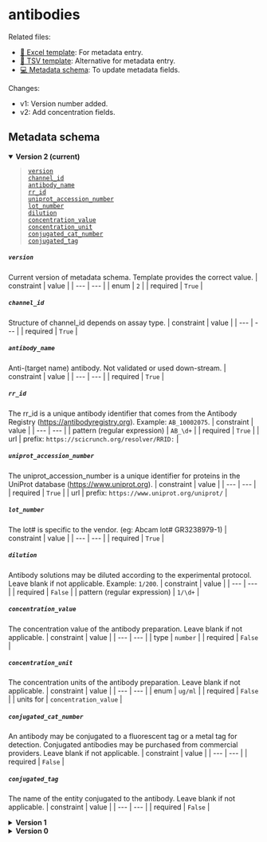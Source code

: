 # antibodies

Related files:

- [📝 Excel template](https://raw.githubusercontent.com/hubmapconsortium/ingest-validation-tools/master/docs/antibodies/antibodies.xlsx): For metadata entry.
- [📝 TSV template](https://raw.githubusercontent.com/hubmapconsortium/ingest-validation-tools/master/docs/antibodies/antibodies.tsv): Alternative for metadata entry.
- [💻 Metadata schema](https://github.com/hubmapconsortium/ingest-validation-tools/edit/master/src/ingest_validation_tools/table-schemas/antibodies.yaml): To update metadata fields.


Changes:
- v1: Version number added.
- v2: Add concentration fields.




## Metadata schema


<details open="true"><summary><b>Version 2 (current)</b></summary>

<blockquote>

[`version`](#version)<br>
[`channel_id`](#channel_id)<br>
[`antibody_name`](#antibody_name)<br>
[`rr_id`](#rr_id)<br>
[`uniprot_accession_number`](#uniprot_accession_number)<br>
[`lot_number`](#lot_number)<br>
[`dilution`](#dilution)<br>
[`concentration_value`](#concentration_value)<br>
[`concentration_unit`](#concentration_unit)<br>
[`conjugated_cat_number`](#conjugated_cat_number)<br>
[`conjugated_tag`](#conjugated_tag)<br>

</blockquote>

##### `version`
Current version of metadata schema. Template provides the correct value.
| constraint | value |
| --- | --- |
| enum | `2` |
| required | `True` |

##### `channel_id`
Structure of channel_id depends on assay type.
| constraint | value |
| --- | --- |
| required | `True` |

##### `antibody_name`
Anti-(target name) antibody. Not validated or used down-stream.
| constraint | value |
| --- | --- |
| required | `True` |

##### `rr_id`
The rr_id is a unique antibody identifier that comes from the Antibody Registry (https://antibodyregistry.org). Example: `AB_10002075`.
| constraint | value |
| --- | --- |
| pattern (regular expression) | `AB_\d+` |
| required | `True` |
| url | prefix: `https://scicrunch.org/resolver/RRID:` |

##### `uniprot_accession_number`
The uniprot_accession_number is a unique identifier for proteins in the UniProt database (https://www.uniprot.org).
| constraint | value |
| --- | --- |
| required | `True` |
| url | prefix: `https://www.uniprot.org/uniprot/` |

##### `lot_number`
The lot# is specific to the vendor. (eg: Abcam lot# GR3238979-1)
| constraint | value |
| --- | --- |
| required | `True` |

##### `dilution`
Antibody solutions may be diluted according to the experimental protocol. Leave blank if not applicable. Example: `1/200`.
| constraint | value |
| --- | --- |
| required | `False` |
| pattern (regular expression) | `1/\d+` |

##### `concentration_value`
The concentration value of the antibody preparation. Leave blank if not applicable.
| constraint | value |
| --- | --- |
| type | `number` |
| required | `False` |

##### `concentration_unit`
The concentration units of the antibody preparation. Leave blank if not applicable.
| constraint | value |
| --- | --- |
| enum | `ug/ml` |
| required | `False` |
| units for | `concentration_value` |

##### `conjugated_cat_number`
An antibody may be conjugated to a fluorescent tag or a metal tag for detection. Conjugated antibodies may be purchased from commercial providers. Leave blank if not applicable.
| constraint | value |
| --- | --- |
| required | `False` |

##### `conjugated_tag`
The name of the entity conjugated to the antibody. Leave blank if not applicable.
| constraint | value |
| --- | --- |
| required | `False` |

</details>


<details ><summary><b>Version 1</b></summary>


##### `version`
Current version of metadata schema. Template provides the correct value.
| constraint | value |
| --- | --- |
| enum | `1` |
| required | `True` |

##### `channel_id`
Structure of channel_id depends on assay type.
| constraint | value |
| --- | --- |
| required | `True` |

##### `antibody_name`
Anti-(target name) antibody. Not validated or used down-stream.
| constraint | value |
| --- | --- |
| required | `True` |

##### `rr_id`
The rr_id is a unique antibody identifier that comes from the Antibody Registry (https://antibodyregistry.org). Example: `AB_10002075`.
| constraint | value |
| --- | --- |
| pattern (regular expression) | `AB_\d+` |
| required | `True` |
| url | prefix: `https://scicrunch.org/resolver/RRID:` |

##### `uniprot_accession_number`
The uniprot_accession_number is a unique identifier for proteins in the UniProt database (https://www.uniprot.org).
| constraint | value |
| --- | --- |
| required | `True` |
| url | prefix: `https://www.uniprot.org/uniprot/` |

##### `lot_number`
The lot# is specific to the vendor. (eg: Abcam lot# GR3238979-1)
| constraint | value |
| --- | --- |
| required | `True` |

##### `dilution`
Antibody solutions may be diluted according to the experimental protocol. Leave blank if not applicable. Example: `1/200`.
| constraint | value |
| --- | --- |
| required | `False` |
| pattern (regular expression) | `1/\d+` |

##### `conjugated_cat_number`
An antibody may be conjugated to a fluorescent tag or a metal tag for detection. Conjugated antibodies may be purchased from commercial providers. Leave blank if not applicable.
| constraint | value |
| --- | --- |
| required | `False` |

##### `conjugated_tag`
The name of the entity conjugated to the antibody. Leave blank if not applicable.
| constraint | value |
| --- | --- |
| required | `False` |

</details>



<details ><summary><b>Version 0</b></summary>


##### `channel_id`
Structure of channel_id depends on assay type.
| constraint | value |
| --- | --- |
| required | `True` |

##### `antibody_name`
Anti-(target name) antibody. Not validated or used down-stream.
| constraint | value |
| --- | --- |
| required | `True` |

##### `rr_id`
The rr_id is a unique antibody identifier that comes from the Antibody Registry (https://antibodyregistry.org). Example: `AB_10002075`.
| constraint | value |
| --- | --- |
| pattern (regular expression) | `AB_\d+` |
| required | `True` |
| url | prefix: `https://scicrunch.org/resolver/RRID:` |

##### `uniprot_accession_number`
The uniprot_accession_number is a unique identifier for proteins in the UniProt database (https://www.uniprot.org).
| constraint | value |
| --- | --- |
| required | `True` |
| url | prefix: `https://www.uniprot.org/uniprot/` |

##### `lot_number`
The lot# is specific to the vendor. (eg: Abcam lot# GR3238979-1)
| constraint | value |
| --- | --- |
| required | `True` |

##### `dilution`
Antibody solutions may be diluted according to the experimental protocol. Leave blank if not applicable. Example: `1/200`.
| constraint | value |
| --- | --- |
| required | `False` |
| pattern (regular expression) | `1/\d+` |

##### `conjugated_cat_number`
An antibody may be conjugated to a fluorescent tag or a metal tag for detection. Conjugated antibodies may be purchased from commercial providers. Leave blank if not applicable.
| constraint | value |
| --- | --- |
| required | `False` |

##### `conjugated_tag`
The name of the entity conjugated to the antibody. Leave blank if not applicable.
| constraint | value |
| --- | --- |
| required | `False` |

</details>
